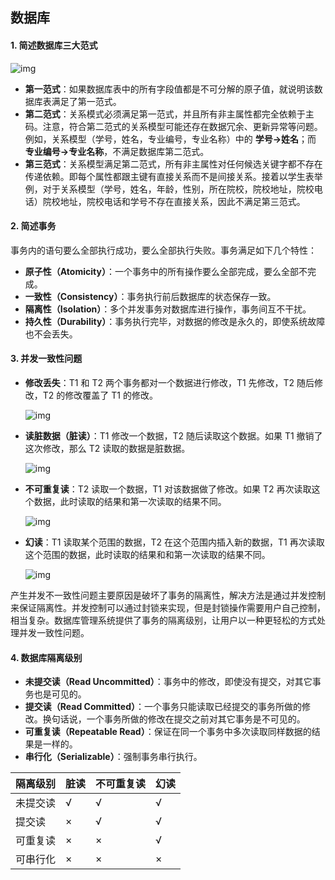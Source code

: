 ## 数据库



#### 1. 简述数据库三大范式

![img](interview-images/c2d343f7-604c-4856-9a3c-c71d6f67fecc.png)

- **第一范式**：如果数据库表中的所有字段值都是不可分解的原子值，就说明该数据库表满足了第一范式。
- **第二范式**：关系模式必须满足第一范式，并且所有非主属性都完全依赖于主码。注意，符合第二范式的关系模型可能还存在数据冗余、更新异常等问题。例如，关系模型（学号，姓名，专业编号，专业名称）中的 **学号→姓名**；而 **专业编号→专业名称**，不满足数据库第二范式。
- **第三范式**：关系模型满足第二范式，所有非主属性对任何候选关键字都不存在传递依赖。即每个属性都跟主键有直接关系而不是间接关系。接着以学生表举例，对于关系模型（学号，姓名，年龄，性别，所在院校，院校地址，院校电话）院校地址，院校电话和学号不存在直接关系，因此不满足第三范式。



#### 2. 简述事务

事务内的语句要么全部执行成功，要么全部执行失败。事务满足如下几个特性：

- **原子性（Atomicity）**：一个事务中的所有操作要么全部完成，要么全部不完成。
- **一致性（Consistency）**：事务执行前后数据库的状态保存一致。
- **隔离性（Isolation）**：多个并发事务对数据库进行操作，事务间互不干扰。
- **持久性（Durability）**：事务执行完毕，对数据的修改是永久的，即使系统故障也不会丢失。



#### 3. 并发一致性问题

- **修改丢失**：T1 和 T2 两个事务都对一个数据进行修改，T1 先修改，T2 随后修改，T2 的修改覆盖了 T1 的修改。

  ![img](interview-images/88ff46b3-028a-4dbb-a572-1f062b8b96d3.png)

- **读脏数据（脏读）**：T1 修改一个数据，T2 随后读取这个数据。如果 T1 撤销了这次修改，那么 T2 读取的数据是脏数据。

  ![img](interview-images/dd782132-d830-4c55-9884-cfac0a541b8e.png)

- **不可重复读**：T2 读取一个数据，T1 对该数据做了修改。如果 T2 再次读取这个数据，此时读取的结果和第一次读取的结果不同。

  ![img](interview-images/c8d18ca9-0b09-441a-9a0c-fb063630d708.png)

- **幻读**：T1 读取某个范围的数据，T2 在这个范围内插入新的数据，T1 再次读取这个范围的数据，此时读取的结果和和第一次读取的结果不同。

  ![img](interview-images/72fe492e-f1cb-4cfc-92f8-412fb3ae6fec.png)

产生并发不一致性问题主要原因是破坏了事务的隔离性，解决方法是通过并发控制来保证隔离性。并发控制可以通过封锁来实现，但是封锁操作需要用户自己控制，相当复杂。数据库管理系统提供了事务的隔离级别，让用户以一种更轻松的方式处理并发一致性问题。



#### 4. 数据库隔离级别

- **未提交读（Read Uncommitted）**：事务中的修改，即使没有提交，对其它事务也是可见的。
- **提交读（Read Committed）**：一个事务只能读取已经提交的事务所做的修改。换句话说，一个事务所做的修改在提交之前对其它事务是不可见的。
- **可重复读（Repeatable Read）**：保证在同一个事务中多次读取同样数据的结果是一样的。
- **串行化（Serializable）**：强制事务串行执行。

| 隔离级别 | 脏读 | 不可重复读 | 幻读 |
| -------- | ---- | ---------- | ---- |
| 未提交读 | √    | √          | √    |
| 提交读   | ×    | √          | √    |
| 可重复读 | ×    | ×          | √    |
| 可串行化 | ×    | ×          | ×    |